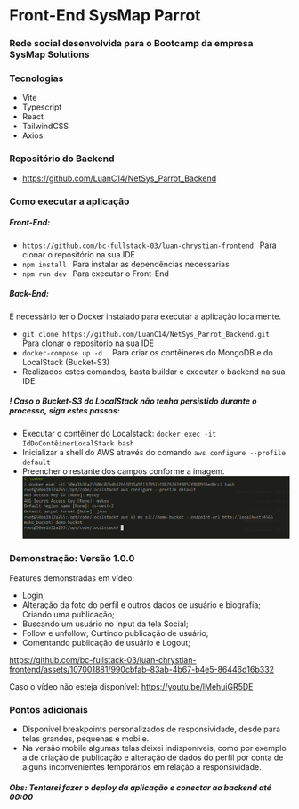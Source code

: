 # Front-End SysMap Parrot
### Rede social desenvolvida para o Bootcamp da empresa SysMap Solutions

### Tecnologias
- Vite
- Typescript
- React
- TailwindCSS
- Axios

### Repositório do Backend
- https://github.com/LuanC14/NetSys_Parrot_Backend

### Como executar a aplicação

##### Front-End:
- ```https://github.com/bc-fullstack-03/luan-chrystian-frontend ``` Para clonar o repositório na sua IDE
- ```npm install ``` Para instalar as dependências necessárias
- ```npm run dev ``` Para executar o Front-End

##### Back-End:
É necessário ter o Docker instalado para executar a aplicação localmente.
- ```git clone https://github.com/LuanC14/NetSys_Parrot_Backend.git ``` Para clonar o repositório na sua IDE
- ```docker-compose up -d  ``` Para criar os contêineres do MongoDB e do LocalStack (Bucket-S3) 
- Realizados estes comandos, basta buildar e executar o backend na sua IDE.

##### ! Caso o Bucket-S3 do LocalStack não tenha persistido durante o processo, siga estes passos:
- Executar o contêiner do Localstack: ```` docker exec -it IdDoContêinerLocalStack bash ````
- Inicializar a shell do AWS através do comando ``` aws configure --profile default ```
- Preencher o restante dos campos conforme a imagem.
![preview](./src/public/bucket.jpg)



### Demonstração: Versão 1.0.0
Features demonstradas em vídeo: 
- Login; 
- Alteração da foto do perfil e outros dados de usuário e biografia; Criando uma publicação; 
- Buscando um usuário no Input da tela Social; 
- Follow e unfollow; Curtindo publicação de usuário; 
- Comentando publicação de usuário e Logout;

https://github.com/bc-fullstack-03/luan-chrystian-frontend/assets/107001881/990cbfab-83ab-4b67-b4e5-86446d16b332

Caso o vídeo não esteja disponível: https://youtu.be/lMehuiGR5DE

### Pontos adicionais
- Disponível breakpoints personalizados de responsividade, desde para telas grandes, pequenas e mobile.
- Na versão mobile algumas telas deixei indisponíveis, como por exemplo a de criação de publicação e alteração de dados do perfil por conta de alguns inconvenientes temporários em relação a responsividade.

##### Obs: Tentarei fazer o deploy da aplicação e conectar ao backend até 00:00



